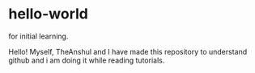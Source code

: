 # hello-world
for initial learning.

Hello!
   Myself, TheAnshul and I have made this repository to understand github and i am doing it while reading tutorials.
